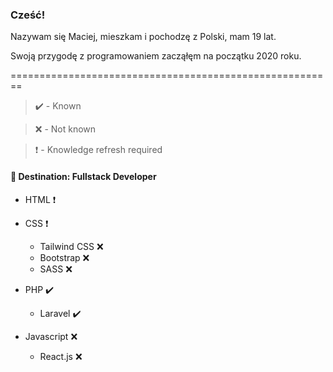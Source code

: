 ### Cześć!

Nazywam się Maciej, mieszkam i pochodzę z Polski, mam 19 lat.

Swoją przygodę z programowaniem zacząłęm na początku 2020 roku.

========================================================

>:heavy_check_mark: - Known 

>:x: - Not known  
 
> :exclamation: - Knowledge refresh required

#### :dart: Destination: Fullstack Developer

- HTML :exclamation:
- CSS :exclamation:
    - Tailwind CSS :x:
    - Bootstrap :x:
    - SASS :x:

- PHP :heavy_check_mark:
    - Laravel :heavy_check_mark:

- Javascript :x:
    - React.js :x:

